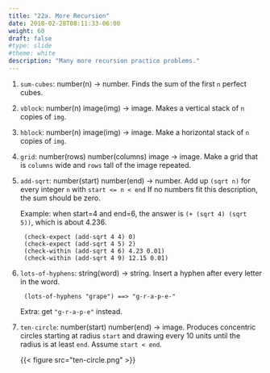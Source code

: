 ```yaml
---
title: "22a. More Recursion"
date: 2018-02-28T08:11:33-06:00
weight: 60
draft: false
#type: slide
#theme: white
description: "Many more recursion practice problems."
---
```


1. `sum-cubes`: number(n) -> number. Finds the sum of the first `n` perfect cubes. 

2. `vblock`: number(n) image(img) -> image. Makes a vertical stack of `n` copies of `img`.

3. `hblock`: number(n) image(img) -> image. Make a horizontal stack of `n` copies of `img`.

4. `grid`: number(rows) number(columns) image -> image. Make a grid that is `columns` wide and `rows` tall of the image repeated.

5. `add-sqrt`: number(start) number(end) -> number. Add up `(sqrt n)` for every integer `n` with `start <= n < end`
If no numbers fit this description, the sum should be zero.

    Example: when start=4 and end=6, the answer is `(+ (sqrt 4) (sqrt 5))`, which is about 4.236.

        (check-expect (add-sqrt 4 4) 0)
        (check-expect (add-sqrt 4 5) 2)
        (check-within (add-sqrt 4 6) 4.23 0.01)
        (check-within (add-sqrt 4 9) 12.15 0.01)

6. `lots-of-hyphens`: string(word) -> string. Insert a hyphen after every letter in the word. 

        (lots-of-hyphens "grape") ==> "g-r-a-p-e-"

    Extra: get `"g-r-a-p-e"` instead.

7. `ten-circle`: number(start) number(end) -> image. Produces concentric circles starting at radius `start` and drawing every 10 units until the radius is at least `end`. Assume `start < end`.

    {{< figure src="ten-circle.png" >}}
    
